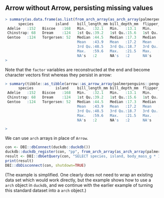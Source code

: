 

## Arrow without Arrow, persisting missing values

```r
> summary(as.data.frame(as.list(from_arch_array(as_arch_array(palmerpenguins::penguins))), stringsAsFactors=TRUE))
      species          island    bill_length_mm bill_depth_mm  flipper_length_mm  body_mass_g       sex           year     
 Adelie   :152   Biscoe   :168   Min.   :32.1   Min.   :13.1   Min.   :172       Min.   :2700   female:165   Min.   :2007  
 Chinstrap: 68   Dream    :124   1st Qu.:39.2   1st Qu.:15.6   1st Qu.:190       1st Qu.:3550   male  :168   1st Qu.:2007  
 Gentoo   :124   Torgersen: 52   Median :44.5   Median :17.3   Median :197       Median :4050   NA's  : 11   Median :2008  
                                 Mean   :43.9   Mean   :17.2   Mean   :201       Mean   :4202                Mean   :2008  
                                 3rd Qu.:48.5   3rd Qu.:18.7   3rd Qu.:213       3rd Qu.:4750                3rd Qu.:2009  
                                 Max.   :59.6   Max.   :21.5   Max.   :231       Max.   :6300                Max.   :2009  
                                 NA's   :2      NA's   :2      NA's   :2         NA's   :2                                 
> 
```

Note that the `factor` variables are reconstructed at the end and become character
vectors first whereas they persist in arrow: 

```r
> summary(tibble::as_tibble(arrow::as_arrow_array(palmerpenguins::penguins)))
      species          island    bill_length_mm bill_depth_mm  flipper_length_mm  body_mass_g       sex           year     
 Adelie   :152   Biscoe   :168   Min.   :32.1   Min.   :13.1   Min.   :172       Min.   :2700   female:165   Min.   :2007  
 Chinstrap: 68   Dream    :124   1st Qu.:39.2   1st Qu.:15.6   1st Qu.:190       1st Qu.:3550   male  :168   1st Qu.:2007  
 Gentoo   :124   Torgersen: 52   Median :44.5   Median :17.3   Median :197       Median :4050   NA's  : 11   Median :2008  
                                 Mean   :43.9   Mean   :17.2   Mean   :201       Mean   :4202                Mean   :2008  
                                 3rd Qu.:48.5   3rd Qu.:18.7   3rd Qu.:213       3rd Qu.:4750                3rd Qu.:2009  
                                 Max.   :59.6   Max.   :21.5   Max.   :231       Max.   :6300                Max.   :2009  
                                 NA's   :2      NA's   :2      NA's   :2         NA's   :2                                 

> 
```

We can use `arch` arrays in place of `Arrow`.

```r
con <- DBI::dbConnect(duckdb::duckdb())
duckdb::duckdb_register(con, "pp", from_arch_array(as_arch_array(palmerpenguins::penguins)))
result <- DBI::dbGetQuery(con, "SELECT species, island, body_mass_g * 1000 as body_mass_kg FROM pp where island == 'Torgersen' limit 15")
print(result)
DBI::dbDisconnect(con, shutdown=TRUE)
```

(The example is simplified. One clearly does not need to wrap an existing
data set which would work directly, but the example shows how to use a
`arch` object in `duckdb`, and we continue with the earlier example of
turning this standard dataset into a `arch` object.)
